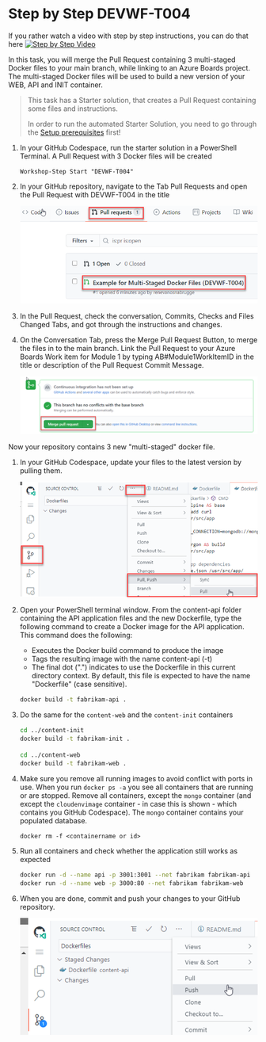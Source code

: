 # Step by Step DEVWF-T004

If you rather watch a video with step by step instructions, you can do that here
[![Step by Step Video](https://img.youtube.com/vi/w80WzGtWpVc/0.jpg)](https://www.youtube.com/watch?v=w80WzGtWpVc)

In this task, you will merge the Pull Request containing 3 multi-staged Docker files to your main branch, while linking to an Azure Boards project. The multi-staged Docker files will be used to build a new version of your WEB, API and INIT container.

>This task has a Starter solution, that creates a Pull Request containing some files and instructions. 
>
> In order to run the automated Starter Solution, you need to go through the [Setup prerequisites](/Challenges/Prerequisites/Readme.md) first!

1. In your GitHub Codespace, run the starter solution in a PowerShell Terminal. A Pull Request with 3 Docker files will be created

      ```
      Workshop-Step Start "DEVWF-T004"
      ```

1. In your GitHub repository, navigate to the Tab Pull Requests and open the Pull Request with DEVWF-T004 in the title

      ![Shows the menu item for navigating to the Pull Request](/Assets/PullRequestDEVWF-T004.png)

1. In the Pull Request, check the conversation, Commits, Checks and Files Changed Tabs, and got through the instructions and changes.

1. On the Conversation Tab, press the Merge Pull Request Button, to merge the files in to the main branch. Link the Pull Request to your Azure Boards Work item for Module 1 by typing AB#Module1WorkItemID in the title or description of the Pull Request Commit Message. 

      ![Shows the button for merging a Pull Request in GitHub](/Assets/mergePullRequest.png)

Now your repository contains 3 new "multi-staged" docker file.

1. In your GitHub Codespace, update your files to the latest version by pulling them.

      ![](/Assets/2020-10-05-12-10-11.png)

1. Open your PowerShell terminal window. From the content-api folder containing the API application files and the new Dockerfile, type the following command to create a Docker image for the API application. This command does the following:

      - Executes the Docker build command to produce the image
      - Tags the resulting image with the name content-api (-t)
      - The final dot (".") indicates to use the Dockerfile in this current directory context. By default, this file is expected to have the name "Dockerfile" (case sensitive).


      ```bash
      docker build -t fabrikam-api .
      ```

1. Do the same for the `content-web` and the `content-init` containers

      ```bash
      cd ../content-init
      docker build -t fabrikam-init .
   
      cd ../content-web
      docker build -t fabrikam-web .
      ```

1. Make sure you remove all running images to avoid conflict with ports in use. When you run `docker ps -a` you see all containers that are running or are stopped. Remove all containers, except the `mongo` container (and except the `cloudenvimage` container - in case this is shown - which contains you GitHub Codespace). The `mongo` container contains your populated database.

      ```
      docker rm -f <containername or id>
      ```

1. Run all containers and check whether the application still works as expected

      ```bash
      docker run -d --name api -p 3001:3001 --net fabrikam fabrikam-api
      docker run -d --name web -p 3000:80 --net fabrikam fabrikam-web
      ```

1. When you are done, commit and push your changes to your GitHub repository.

      ![Push from Visual Studio Code](/Assets/commitandpush.png)